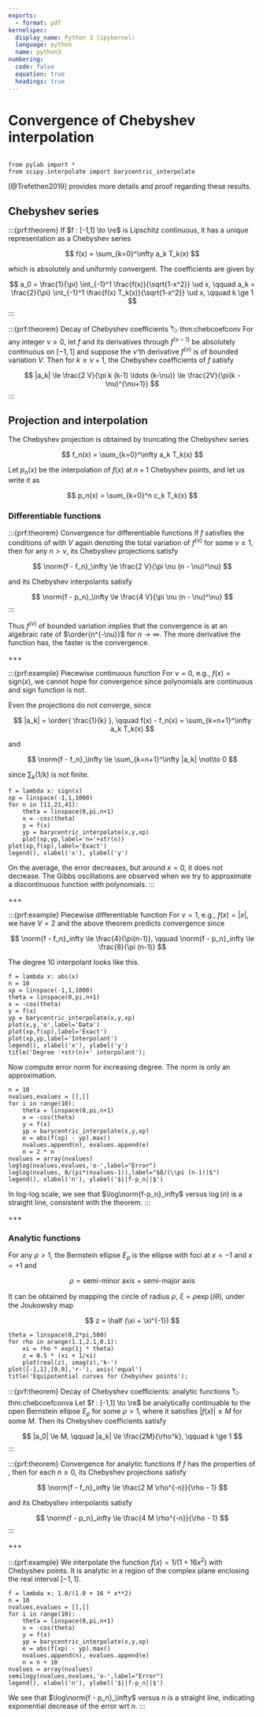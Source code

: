 ```yaml
---
exports:
  - format: pdf
kernelspec:
  display_name: Python 3 (ipykernel)
  language: python
  name: python3
numbering:
  code: false
  equation: true
  headings: true
---
```


# Convergence of Chebyshev interpolation

```{include} math.md
```

```{code-cell}
from pylab import *
from scipy.interpolate import barycentric_interpolate
```

[@Trefethen2019] provides more details and proof regarding these results.

## Chebyshev series

:::{prf:theorem}
If $f : [-1,1] \to \re$ is Lipschitz continuous, it has a unique representation as a Chebyshev series

$$
f(x) = \sum_{k=0}^\infty a_k T_k(x)
$$

which is absolutely and uniformly convergent. The coefficients are given by

$$
a_0 = \frac{1}{\pi} \int_{-1}^1 \frac{f(x)}{\sqrt{1-x^2}} \ud x, \qquad
a_k = \frac{2}{\pi} \int_{-1}^1 \frac{f(x) T_k(x)}{\sqrt{1-x^2}} \ud x, \qquad k \ge 1
$$
:::

:::{prf:theorem} Decay of Chebyshev coefficients
:label: thm:chebcoefconv
For any integer $\nu \ge 0$, let $f$ and its derivatives through $f^{(\nu-1)}$ be absolutely continuous on $[-1,1]$ and suppose the $\nu$'th derivative $f^{(\nu)}$ is of bounded variation $V$. Then for $k \ge \nu + 1$, the Chebyshev coefficients of $f$ satisfy

$$
|a_k| \le \frac{2 V}{\pi k (k-1) \ldots (k-\nu)} \le \frac{2V}{\pi(k - \nu)^{\nu+1}}
$$
:::

## Projection and interpolation

The Chebyshev projection is obtained by truncating the Chebyshev series

$$
f_n(x) = \sum_{k=0}^\infty a_k T_k(x)
$$

Let $p_n(x)$ be the interpolation of $f(x)$ at $n+1$ Chebyshev points, and let us write it as

$$
p_n(x) = \sum_{k=0}^n c_k T_k(x)
$$

### Differentiable functions

:::{prf:theorem} Convergence for differentiable functions
If $f$ satisfies the conditions of [](#thm:chebcoefconv) with $V$ again denoting the total variation of $f^{(\nu)}$ for some $\nu \ge 1$, then for any $n > \nu$, its Chebyshev projections satisfy

$$
\norm{f - f_n}_\infty \le \frac{2 V}{\pi \nu (n - \nu)^\nu}
$$

and its Chebyshev interpolants satisfy

$$
\norm{f - p_n}_\infty \le \frac{4 V}{\pi \nu (n - \nu)^\nu}
$$
:::

Thus $f^{(\nu)}$ of bounded variation implies that the convergence is at an algebraic rate of $\order{n^{-\nu}}$ for $n \to \infty$. The more derivative the function has, the faster is the convergence.

+++

:::{prf:example} Piecewise continuous function
For $\nu = 0$, e.g., $f(x) = \textrm{sign}(x)$, we cannot hope for convergence since polynomials are continuous and sign function is not.

Even the projections do not converge, since

$$
|a_k| = \order{ \frac{1}{k} }, \qquad f(x) - f_n(x) = \sum_{k=n+1}^\infty a_k T_k(x)
$$

and

$$
\norm{f - f_n}_\infty \le \sum_{k=n+1}^\infty |a_k| \not\to 0
$$

since $\sum_k (1/k)$ is not finite.

```{code-cell}
f = lambda x: sign(x)
xp = linspace(-1,1,1000)
for n in [11,21,41]:
    theta = linspace(0,pi,n+1)
    x = -cos(theta)
    y = f(x)
    yp = barycentric_interpolate(x,y,xp)
    plot(xp,yp,label='n='+str(n))
plot(xp,f(xp),label='Exact')
legend(), xlabel('x'), ylabel('y')
```

On the average, the error decreases, but around $x=0$, it does not decrease. The Gibbs oscillations are observed when we try to approximate a discontinuous function with polynomials.
:::

+++

:::{prf:example} Piecewise differentiable function
For $\nu = 1$, e.g., $f(x) = |x|$, we have $V=2$ and the above theorem predicts convergence since

$$
\norm{f - f_n}_infty \le \frac{4}{\pi(n-1)}, \qquad \norm{f - p_n}_infty \le \frac{8}{\pi (n-1)}
$$

The degree 10 interpolant looks like this.

```{code-cell}
f = lambda x: abs(x)
n = 10
xp = linspace(-1,1,1000)
theta = linspace(0,pi,n+1)
x = -cos(theta)
y = f(x)
yp = barycentric_interpolate(x,y,xp)
plot(x,y,'o',label='Data')
plot(xp,f(xp),label='Exact')
plot(xp,yp,label='Interpolant')
legend(), xlabel('x'), ylabel('y')
title('Degree '+str(n)+' interpolant');
```

Now compute error norm for increasing degree. The norm is only an approximation.

```{code-cell}
n = 10
nvalues,evalues = [],[]
for i in range(10):
    theta = linspace(0,pi,n+1)
    x = -cos(theta)
    y = f(x)
    yp = barycentric_interpolate(x,y,xp)
    e = abs(f(xp) - yp).max()
    nvalues.append(n), evalues.append(e)
    n = 2 * n
nvalues = array(nvalues)
loglog(nvalues,evalues,'o-',label="Error")
loglog(nvalues, 8/(pi*(nvalues-1)),label="$8/(\\pi (n-1))$")
legend(), xlabel('n'), ylabel('$||f-p_n||$')
```

In log-log scale, we see that $\log\norm{f-p_n}_infty$ versus $\log(n)$ is a straight line, consistent with the theorem.
:::

+++

### Analytic functions

For any $\rho > 1$, the Bernstein ellipse $E_\rho$ is the ellipse with foci at $x=-1$ and $x=+1$ and 

$$
\rho = \textrm{semi-minor axis + semi-major axis}
$$

It can be obtained by mapping the circle of radius $\rho$, $\xi = \rho \exp(\ii \theta)$, under the Joukowsky map

$$
z = \half (\xi + \xi^{-1})
$$

```{code-cell}
theta = linspace(0,2*pi,500)
for rho in arange(1.1,2.1,0.1):
    xi = rho * exp(1j * theta)
    z = 0.5 * (xi + 1/xi)
    plot(real(z), imag(z),'k-')
plot([-1,1],[0,0],'r-'), axis('equal')
title('Equipotential curves for Chebyshev points');
```

:::{prf:theorem} Decay of Chebyshev coefficients: analytic functions
:label: thm:chebcoefconva
Let $f : [-1,1] \to \re$ be analytically continuable to the open Bernstein ellipse $E_\rho$ for some $\rho > 1$, where it satisfies $|f(x)| \le M$ for some $M$. Then its Chebyshev coefficients satisfy

$$
|a_0| \le M, \qquad |a_k| \le \frac{2M}{\rho^k}, \qquad k \ge 1
$$
:::

:::{prf:theorem} Convergence for analytic functions
If $f$ has the properties of [](#thm:chebcoefconva), then for each $n \ge 0$, its Chebyshev projections satisfy

$$
\norm{f - f_n}_infty \le \frac{2 M \rho^{-n}}{\rho - 1}
$$

and its Chebyshev interpolants satisfy

$$
\norm{f - p_n}_infty \le \frac{4 M \rho^{-n}}{\rho - 1}
$$
:::

+++

:::{prf:example}
We interpolate the function $f(x) = 1/(1+16 x^2)$ with Chebyshev points. It is analytic in a region of the complex plane enclosing the real interval $[-1,1]$.

```{code-cell}
f = lambda x: 1.0/(1.0 + 16 * x**2)
n = 10
nvalues,evalues = [],[]
for i in range(10):
    theta = linspace(0,pi,n+1)
    x = -cos(theta)
    y = f(x)
    yp = barycentric_interpolate(x,y,xp)
    e = abs(f(xp) - yp).max()
    nvalues.append(n), evalues.append(e)
    n = n + 10
nvalues = array(nvalues)
semilogy(nvalues,evalues,'o-',label="Error")
legend(), xlabel('n'), ylabel('$||f-p_n||$')
```

We see that $\log\norm{f - p_n}_\infty$ versus $n$ is a straight line, indicating exponential decrease of the error wrt $n$.
:::

